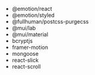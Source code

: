 - @emotion/react
- @emotion/styled
- @fullhuman/postcss-purgecss
- @mui/lab
- @mui/material
- bcryptjs
- framer-motion
- mongoose
- react-slick
- react-scroll
